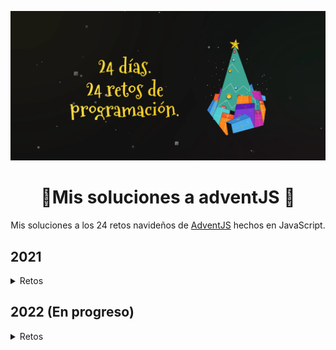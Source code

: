 <div align="center">

![Hero image](./assets/hero-image.webp)

# 🎄Mis soluciones a adventJS 🎅

Mis soluciones a los 24 retos navideños de [AdventJS](https://adventjs.dev) hechos en JavaScript.

</div>

## 2021

<details>
  <summary>Retos</summary>

<br/>

  <table>
		<thead>
			<tr>
				<th>Día</th>
				<th>Reto</th>
				<th>Dificultad</th>
				<th>Solución</th>
			</tr>
		</thead>
		<tbody>
			<tr>
				<td align="center">01</td>
				<td><a href="https://2021.adventjs.dev/challenges/01">Contando ovejas para dormir</a></td>
				<td align="center"><img src="./assets/Easy.svg" title="Fácil" width="33"/></td>
				<td align="center"><a href="./2021/01.md">Ver</a></td>
			</tr>
			<tr>
				<td align="center">02</td>
				<td><a href="https://2021.adventjs.dev/challenges/02">¡Ayuda al elfo a listar los regalos!</a></td>
				<td align="center"><img src="./assets/Easy.svg" title="Fácil" width="33"/></td>
				<td align="center"><a href="./2021/02.md">Ver</a></td>
			</tr>
			<tr>
				<td align="center">03</td>
				<td><a href="https://2021.adventjs.dev/challenges/03">El Grinch quiere fastidiar la Navidad</a></td>
				<td align="center"><img src="./assets/Normal.svg" title="Normal" width="33"/></td>
				<td align="center"><a href="./2021/03.md">Ver</a></td>
			</tr>
			<tr>
				<td align="center">04</td>
				<td><a href="https://2021.adventjs.dev/challenges/04">¡Es hora de poner la navidad en casa!</a></td>
				<td align="center"><img src="./assets/Normal.svg" title="Normal" width="33"/></td>
				<td align="center"><a href="./2021/04.md">Ver</a></td>
			</tr>
			<tr>
				<td align="center">05</td>
				<td><a href="https://2021.adventjs.dev/challenges/05">Contando los días para los regalos</a></td>
				<td align="center"><img src="./assets/Easy.svg" title="Fácil" width="33"/></td>
				<td align="center"><a href="./2021/05.md">Ver</a></td>
			</tr>
			<tr>
				<td align="center">06</td>
				<td><a href="https://2021.adventjs.dev/challenges/06">Rematando los exámenes finales</a></td>
				<td align="center"><img src="./assets/Normal.svg" title="Normal" width="33"/></td>
				<td align="center"><a href="./2021/06.md">Ver</a></td>
			</tr>
			<tr>
				<td align="center">07</td>
				<td><a href="https://2021.adventjs.dev/challenges/07">Buscando en el almacén...</a></td>
				<td align="center"><img src="./assets/Normal.svg" title="Normal" width="33"/></td>
				<td align="center"><a href="./2021/07.md">Ver</a></td>
			</tr>
			<tr>
				<td align="center">08</td>
				<td><a href="https://2021.adventjs.dev/challenges/08">La locura de las criptomonedas</a></td>
				<td align="center"><img src="./assets/Normal.svg" title="Normal" width="33"/></td>
				<td align="center"><a href="./2021/08.md">Ver</a></td>
			</tr>
			<tr>
				<td align="center">09</td>
				<td><a href="https://2021.adventjs.dev/challenges/09">Agrupando cosas automáticamente</a></td>
				<td align="center"><img src="./assets/Harder.svg" title="Difícil" width="33"/></td>
				<td align="center"><a href="./2021/09.md">Ver</a></td>
			</tr>
			<tr>
				<td align="center">10</td>
				<td><a href="https://2021.adventjs.dev/challenges/10">La máquina del cambio</a></td>
				<td align="center"><img src="./assets/Harder.svg" title="Difícil" width="33"/></td>
				<td align="center"><a href="./2021/10.md">Ver</a></td>
			</tr>
			<tr>
				<td align="center">11</td>
				<td><a href="https://2021.adventjs.dev/challenges/11">¿Vale la pena la tarjeta fidelidad del cine?</a></td>
				<td align="center"><img src="./assets/Normal.svg" title="Normal" width="33"/></td>
				<td align="center"><a href="./2021/11.md">Ver</a></td>
			</tr>
			<tr>
				<td align="center">12</td>
				<td><a href="https://2021.adventjs.dev/challenges/12">La ruta perfecta para dejar los regalos</a></td>
				<td align="center"><img src="./assets/Harder.svg" title="Difícil" width="33"/></td>
				<td align="center"><a href="./2021/12.md">Ver</a></td>
			</tr>
			<tr>
				<td align="center">13</td>
				<td><a href="https://2021.adventjs.dev/challenges/13">Envuelve regalos con asteriscos</a></td>
				<td align="center"><img src="./assets/Easy.svg" title="Fácil" width="33"/></td>
				<td align="center"><a href="./2021/13.md">Ver</a></td>
			</tr>
			<tr>
				<td align="center">14</td>
				<td><a href="https://2021.adventjs.dev/challenges/14">En busca del reno perdido</a></td>
				<td align="center"><img src="./assets/Normal.svg" title="Normal" width="33"/></td>
				<td align="center"><a href="./2021/14.md">Ver</a></td>
			</tr>
			<tr>
				<td align="center">15</td>
				<td><a href="https://2021.adventjs.dev/challenges/15">El salto perfecto</a></td>
				<td align="center"><img src="./assets/Normal.svg" title="Normal" width="33"/></td>
				<td align="center"><a href="./2021/15.md">Ver</a></td>
			</tr>
			<tr>
				<td align="center">16</td>
				<td><a href="https://2021.adventjs.dev/challenges/16">Descifrando los números...</a></td>
				<td align="center"><img src="./assets/Easy.svg" title="Fácil" width="33"/></td>
				<td align="center"><a href="./2021/16.md">Ver</a></td>
			</tr>
			<tr>
				<td align="center">17</td>
				<td><a href="https://2021.adventjs.dev/challenges/17">La locura de enviar paquetes en esta época</a></td>
				<td align="center"><img src="./assets/Harder.svg" title="Difícil" width="33"/></td>
				<td align="center"><a href="./2021/17.md">Ver</a></td>
			</tr>
			<tr>
				<td align="center">18</td>
				<td><a href="https://2021.adventjs.dev/challenges/18">El sistema operativo de Santa Claus</a></td>
				<td align="center"><img src="./assets/Easy.svg" title="Fácil" width="33"/></td>
				<td align="center"><a href="./2021/18.md">Ver</a></td>
			</tr>
			<tr>
				<td align="center">19</td>
				<td><a href="https://2021.adventjs.dev/challenges/19">¿Qué deberíamos aprender en Platzi?</a></td>
				<td align="center"><img src="./assets/Normal.svg" title="Normal" width="33"/></td>
				<td align="center"><a href="./2021/19.md">Ver</a></td>
			</tr>
			<tr>
				<td align="center">20</td>
				<td><a href="https://2021.adventjs.dev/challenges/20">¿Una carta de pangramas? ¡QUÉ!</a></td>
				<td align="center"><img src="./assets/Easy.svg" title="Fácil" width="33"/></td>
				<td align="center"><a href="./2021/20.md">Ver</a></td>
			</tr>
			<tr>
				<td align="center">21</td>
				<td><a href="https://2021.adventjs.dev/challenges/21">La ruta con los regalos</a></td>
				<td align="center"><img src="./assets/Harder.svg" title="Difícil" width="33"/></td>
				<td align="center"><a href="./2021/21.md">Ver</a></td>
			</tr>
			<tr>
				<td align="center">22</td>
				<td><a href="https://2021.adventjs.dev/challenges/22">¿Cuántos adornos necesita el árbol?</a></td>
				<td align="center"><img src="./assets/Normal.svg" title="Normal" width="33"/></td>
				<td align="center"><a href="./2021/22.md">Ver</a></td>
			</tr>
			<tr>
				<td align="center">23</td>
				<td><a href="https://2021.adventjs.dev/challenges/23">¿Puedes reconfigurar las fábricas para no parar de crear regalos?</a></td>
				<td align="center"><img src="./assets/Demon.webp" title="Muy difícil" width="33"/></td>
				<td align="center"><a href="./2021/23.md">Ver</a></td>
			</tr>
			<tr>
				<td align="center">24</td>
				<td><a href="https://2021.adventjs.dev/challenges/24">Comparando árboles de Navidad</a></td>
				<td align="center"><img src="./assets/Normal.svg" title="Normal" width="33"/></td>
				<td align="center"><a href="./2021/24.md">Ver</a></td>
			</tr>
			<tr>
				<td align="center">25</td>
				<td><a href="https://2021.adventjs.dev/challenges/25">El último juego y hasta el año que viene 👋</a></td>
				<td align="center"><img src="./assets/Normal.svg" title="Normal" width="33"/></td>
				<td align="center"><a href="./2021/25.md">Ver</a></td>
			</tr>
		</tbody>
	</table>

</details>

## 2022 (En progreso)

<details>
  <summary>Retos</summary>

<br/>
  <table>
		<thead>
			<tr>
				<th>Día</th>
				<th>Reto</th>
				<th>Dificultad</th>
				<th>Puntuación</th>
				<th>Solución</th>
			</tr>
		</thead>
		<tbody>
			<tr>
				<td align="center">01</td>
				<td><a href="https://adventjs.dev/es/challenges/2022/1">¡Automatizando envolver regalos de navidad!</a></td>
				<td align="center"><img src="./assets/Easy.svg" title="Fácil" width="33"/></td>
				<td align="center">121</td>
				<td align="center"><a href="./2022/01.md">Ver</a></td>
			</tr>
			<tr>
				<td align="center">02</td>
				<td><a href="https://adventjs.dev/es/challenges/2022/2">Nadie quiere hacer horas extra</a></td>
				<td align="center"><img src="./assets/Easy.svg" title="Fácil" width="33"/></td>
				<td align="center">91</td>
				<td align="center"><a href="./2022/02.md">Ver</a></td>
			</tr>
			<tr>
				<td align="center">03</td>
				<td><a href="https://adventjs.dev/es/challenges/2022/3">¿Cuántas cajas de regalos puede llevar Papá Noel?</a></td>
				<td align="center"><img src="./assets/Easy.svg" title="Fácil" width="33"/></td>
				<td align="center">165</td>
				<td align="center"><a href="./2022/03.md">Ver</a></td>
			</tr>
			<tr>
				<td align="center">04</td>
				<td><a href="https://adventjs.dev/es/challenges/2022/4">Una caja dentro de otra caja y otra...</a></td>
				<td align="center"><img src="./assets/Normal.svg" title="Normal" width="33"/></td>
				<td align="center">140</td>
				<td align="center"><a href="./2022/04.md">Ver</a></td>
			</tr>
			<tr>
				<td align="center">05</td>
				<td><a href="https://adventjs.dev/es/challenges/2022/5">Optimizando viajes de Santa</a></td>
				<td align="center"><img src="./assets/Harder.svg" title="Difícil" width="33"/></td>
				<td align="center">200</td>
				<td align="center"><a href="./2022/05.md">Ver</a></td>
			</tr>
			<tr>
				<td align="center">06</td>
				<td><a href="https://adventjs.dev/es/challenges/2022/6">Creando adornos navideños</a></td>
				<td align="center"><img src="./assets/Normal.svg" title="Normal" width="33"/></td>
				<td align="center">200</td>
				<td align="center"><a href="./2022/06.md">Ver</a></td>
			</tr>
			<tr>
				<td align="center">07</td>
				<td><a href="https://adventjs.dev/es/challenges/2022/7">Haciendo inventario de regalos</a></td>
				<td align="center"><img src="./assets/Easy.svg" title="Fácil" width="33"/></td>
				<td align="center">400</td>
				<td align="center"><a href="./2022/07.md">Ver</a></td>
			</tr>
			<tr>
				<td align="center">08</td>
				<td><a href="https://adventjs.dev/es/challenges/2022/8">¡Necesitamos un mecánico!</a></td>
				<td align="center"><img src="./assets/Normal.svg" title="Normal" width="33"/></td>
				<td align="center">360</td>
				<td align="center"><a href="./2022/08.md">Ver</a></td>
			</tr>
			<tr>
				<td align="center">09</td>
				<td><a href="https://adventjs.dev/es/challenges/2022/9">Las locas luces de Navidad</a></td>
				<td align="center"><img src="./assets/Easy.svg" title="Fácil" width="33"/></td>
				<td align="center">360</td>
				<td align="center"><a href="./2022/09.md">Ver</a></td>
			</tr>
			<tr>
				<td align="center">10</td>
				<td><a href="https://adventjs.dev/es/challenges/2022/10">El salto del trineo de Papá Noel</a></td>
				<td align="center"><img src="./assets/Normal.svg" title="Normal" width="33"/></td>
				<td align="center">10</td>
				<td align="center"><a href="./2022/10.md">Ver</a></td>
			</tr>
			<tr>
				<td align="center">11</td>
				<td><a href="https://adventjs.dev/es/challenges/2022/11">Papá Noel es Scrum Master</a></td>
				<td align="center"><img src="./assets/Harder.svg" title="Difícil" width="33"/></td>
				<td align="center">180</td>
				<td align="center"><a href="./2022/11.md">Ver</a></td>
			</tr>
			<tr>
				<td align="center">12</td>
				<td><a href="https://adventjs.dev/es/challenges/2022/12">Trineos eléctricos, ¡guau!</a></td>
				<td align="center"><img src="./assets/Normal.svg" title="Normal" width="33"/></td>
				<td align="center">220</td>
				<td align="center"><a href="./2022/12.md">Ver</a></td>
			</tr>
			<tr>
				<td align="center">13</td>
				<td><a href="https://adventjs.dev/es/challenges/2022/13">Backup de los archivos de Papá Noel</a></td>
				<td align="center"><img src="./assets/Easy.svg" title="Fácil" width="33"/></td>
				<td align="center">10</td>
				<td align="center"><a href="./2022/13.md">Ver</a></td>
			</tr>
			<!--<tr>
				<td align="center">14</td>
				<td><a href="https://adventjs.dev/es/challenges/2022/14">El mejor camino</a></td>
				<td align="center"><img src="./assets/Normal.svg" title="Normal" width="33"/></td>
				<td align="center">10</td>
				<td align="center"><a href="./2022/14.md">Ver</a></td>
			</tr>
			<tr>
				<td align="center">15</td>
				<td><a href="https://adventjs.dev/es/challenges/2022/15">Decorando el árbol de Navidad</a></td>
				<td align="center"><img src="./assets/Normal.svg" title="Normal" width="33"/></td>
				<td align="center">10</td>
				<td align="center"><a href="./2022/15.md">Ver</a></td>
			</tr>
			<tr>
				<td align="center">16</td>
				<td><a href="https://adventjs.dev/es/challenges/2022/16">Arreglando las cartas de Papá Noel</a></td>
				<td align="center"><img src="./assets/Harder.svg" title="Difícil" width="33"/></td>
				<td align="center">10</td>
				<td align="center"><a href="./2022/16.md">Ver</a></td>
			</tr>
			<tr>
				<td align="center">17</td>
				<td><a href="https://adventjs.dev/es/challenges/2022/17">Llevando los regalos en sacos</a></td>
				<td align="center"><img src="./assets/Normal.svg" title="Normal" width="33"/></td>
				<td align="center">10</td>
				<td align="center"><a href="./2022/17.md">Ver</a></td>
			</tr>
			<tr>
				<td align="center">18</td>
				<td><a href="https://adventjs.dev/es/challenges/2022/18">¡Nos quedamos sin tinta!</a></td>
				<td align="center"><img src="./assets/Easy.svg" title="Fácil" width="33"/></td>
				<td align="center">10</td>
				<td align="center"><a href="./2022/18.md">Ver</a></td>
			</tr>
			<tr>
				<td align="center">19</td>
				<td><a href="https://adventjs.dev/es/challenges/2022/19">Ordenando los regalos</a></td>
				<td align="center"><img src="./assets/Easy.svg" title="Fácil" width="33"/></td>
				<td align="center">10</td>
				<td align="center"><a href="./2022/19.md">Ver</a></td>
			</tr>
			<tr>
				<td align="center">20</td>
				<td><a href="https://adventjs.dev/es/challenges/2022/20">Más viajes retadores</a></td>
				<td align="center"><img src="./assets/Harder.svg" title="Difícil" width="33"/></td>
				<td align="center">10</td>
				<td align="center"><a href="./2022/20.md">Ver</a></td>
			</tr>
			<tr>
				<td align="center">21</td>
				<td><a href="https://adventjs.dev/es/challenges/2022/21">Creando la tabla de regalos</a></td>
				<td align="center"><img src="./assets/Normal.svg" title="Normal" width="33"/></td>
				<td align="center">10</td>
				<td align="center"><a href="./2022/21.md">Ver</a></td>
			</tr>
			<tr>
				<td align="center">22</td>
				<td><a href="https://adventjs.dev/es/challenges/2022/22">La iluminación en sintonía</a></td>
				<td align="center"><img src="./assets/Easy.svg" title="Fácil" width="33"/></td>
				<td align="center">10</td>
				<td align="center"><a href="./2022/22.md">Ver</a></td>
			</tr>
			<tr>
				<td align="center">23</td>
				<td><a href="https://adventjs.dev/es/challenges/2022/23">Compilador de Papá Noel</a></td>
				<td align="center"><img src="./assets/Harder.svg" title="Difícil" width="33"/></td>
				<td align="center">10</td>
				<td align="center"><a href="./2022/23.md">Ver</a></td>
			</tr>
			<tr>
				<td align="center">24</td>
				<td><a href="https://adventjs.dev/es/challenges/2022/24">El último reto es un laberito</a></td>
				<td align="center"><img src="./assets/Harder.svg" title="Difícil" width="33"/></td>
				<td align="center">10</td>
				<td align="center"><a href="./2022/24.md">Ver</a></td>
			</tr> -->
		</tbody>
	</table>

</details>